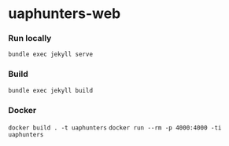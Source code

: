 # uaphunters-web


### Run locally
`bundle exec jekyll serve`


### Build
`bundle exec jekyll build`



### Docker
`docker build . -t uaphunters`
`docker run --rm -p 4000:4000 -ti uaphunters`